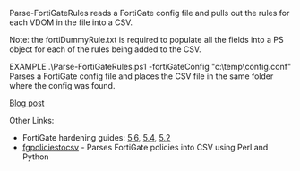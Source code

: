 Parse-FortiGateRules reads a FortiGate config file and pulls out the rules for each VDOM in the file into a CSV. 

Note: the fortiDummyRule.txt is required to populate all the fields into a PS object for each of the rules being added to the CSV. 

EXAMPLE 
.\Parse-FortiGateRules.ps1 -fortiGateConfig "c:\temp\config.conf" 
Parses a FortiGate config file and places the CSV file in the same folder where the config was found. 

[Blog post](https://www.drewhjelm.com/2018/02/14/parse-fortigate-configs.html)

Other Links:
* FortiGate hardening guides: [5.6](https://docs.fortinet.com/uploaded/files/3624/fortigate-hardening-your-fortigate-56.pdf), [5.4](https://docs.fortinet.com/uploaded/files/3585/hardening-54.pdf), [5.2](https://docs.fortinet.com/uploaded/files/2340/hardening-52.pdf)
* [fgpoliciestocsv](https://github.com/maaaaz/fgpoliciestocsv) - Parses FortiGate policies into CSV using Perl and Python